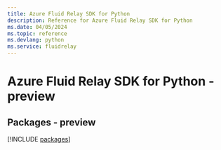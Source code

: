 ```yaml
---
title: Azure Fluid Relay SDK for Python
description: Reference for Azure Fluid Relay SDK for Python
ms.date: 04/05/2024
ms.topic: reference
ms.devlang: python
ms.service: fluidrelay
---
```

# Azure Fluid Relay SDK for Python - preview
## Packages - preview
[!INCLUDE [packages](fluid-relay-index.md)]